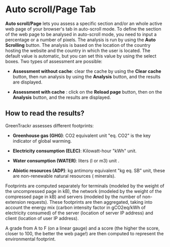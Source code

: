 # **Auto scroll/Page Tab** 

**Auto scroll/Page** lets you assess a specific section and/or an whole active web page of your browser's tab in auto-scroll mode. To define the section of the web page to be analysed in auto-scroll mode, you need to input a percentage or a number of pixels. The analysis is run by using the **Auto Scrolling** button. The analysis is based on the location of the country hosting the website and the country in which the user is located. The default value is automatic, but you can set this value by using the select boxes. Two types of assessment are possible: 

- **Assessment without cache**: clear the cache by using the **Clear cache** button, then run analysis by using the **Analysis** button, and the results are displayed.

- **Assessment with cache** : click on the **Reload page** button, then on the **Analysis** button, and the results are displayed.

## How to read the results?

GreenTrackr assesses different footprints:

- **Greenhouse gas (GHG)**: CO2 equivalent unit "eq. CO2" is the key indicator of global warming. 

- **Electricity consumption (ELEC)**: Kilowatt-hour "kWh" unit.

- **Water consumption (WATER)**: liters (l or m3) unit . 

- **Abiotic resources (ADP)**: kg antimony equivalent "kg eq. SB" unit, these are non-renewable natural resources ( minerals).  

Footprints are computed separately for terminals (modeled by the weight of the uncompressed page in kB), the network (modeled by the weight of the compressed page in kB) and servers (modeled by the number of non-extension requests). These footprints are then aggregated, taking into account the energy mix (carbon intensity factor in gCO2eq/kWh of electricity consumed) of the server (location of server IP address) and client (location of user IP address).

A grade from A to F (on a linear gauge) and a score (the higher the score, closer to 100, the better the web page!) are then computed to represent the environmental footprint.